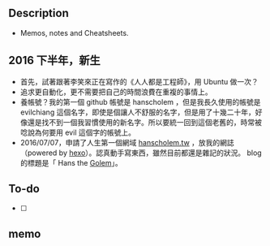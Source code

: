 ## Description

- Memos, notes and Cheatsheets.

## 2016 下半年，新生

- 首先，試著跟著李笑來正在寫作的《人人都是工程師》，用 Ubuntu 做一次？
- 追求更自動化，更不需要把自己的時間浪費在重複的事情上。
- 養帳號？我的第一個 github 帳號是 hanscholem ，但是我長久使用的帳號是 evilchiang 這個名字，即使是個讓人不舒服的名字，但是用了十幾二十年，好像還是找不到一個我習慣使用的新名字。所以要統一回到這個老舊的，時常被唸說為何要用 evil 這個字的帳號上。
- 2016/07/07，申請了人生第一個網域 [hanscholem.tw](http://hanscholem.tw/) ，放我的網誌（powered by [hexo](https://hexo.io/)）。認真動手寫東西，雖然目前都還是雜記的狀況。 blog 的標題是「 Hans the [Golem](https://en.wikipedia.org/wiki/Golem)」。

## To-do

- [ ]


## memo
